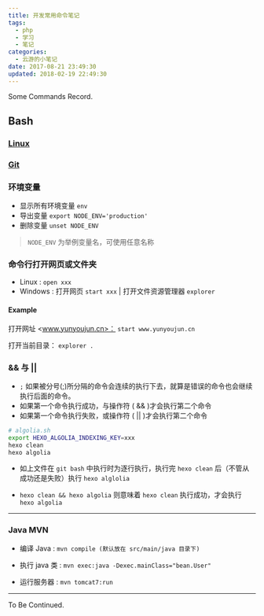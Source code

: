 ```yaml
---
title: 开发常用命令笔记
tags:
  - php
  - 学习
  - 笔记
categories:
  - 云游的小笔记
date: 2017-08-21 23:49:30
updated: 2018-02-19 22:49:30
---
```


Some Commands Record.

## Bash

### [Linux](https://yunyoujun.cn/note/linux-learn-note/)

### [Git](https://yunyoujun.cn/note/git-learn-note/)

### 环境变量

- 显示所有环境变量 `env`
- 导出变量 `export NODE_ENV='production'`
- 删除变量 `unset NODE_ENV`

> `NODE_ENV` 为举例变量名，可使用任意名称

### 命令行打开网页或文件夹

- Linux : `open xxx`
- Windows : 打开网页 `start xxx` | 打开文件资源管理器 `explorer`

#### Example

打开网址 <www.yunyoujun.cn>：
`start www.yunyoujun.cn`

打开当前目录：
`explorer .`

### && 与 ||

- `;` 如果被分号(;)所分隔的命令会连续的执行下去，就算是错误的命令也会继续执行后面的命令。
- 如果第一个命令执行成功，与操作符 ( && )才会执行第二个命令
- 如果第一个命令执行失败，或操作符 ( || )才会执行第二个命令

```sh
# algolia.sh
export HEXO_ALGOLIA_INDEXING_KEY=xxx
hexo clean
hexo algolia
```

- 如上文件在 `git bash` 中执行时为逐行执行，执行完 `hexo clean` 后（不管从成功还是失败）执行 `hexo alglolia`

- `hexo clean && hexo algolia` 则意味着 `hexo clean` 执行成功，才会执行 `hexo algolia`

---

### Java MVN

- 编译 Java :
`mvn compile (默认放在 src/main/java 目录下)`

- 执行 java 类 :
`mvn exec:java -Dexec.mainClass="bean.User"`

- 运行服务器 :
`mvn tomcat7:run`

---

To Be Continued.